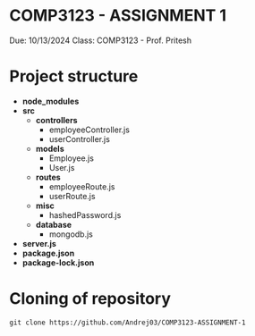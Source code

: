 # COMP3123 - ASSIGNMENT 1
  Due: 10/13/2024
  Class: COMP3123 - Prof. Pritesh

# Project structure
- **node_modules**
- **src**
  - **controllers**
      - employeeController.js
      - userController.js
  - **models**
      - Employee.js
      - User.js
  - **routes**
      - employeeRoute.js
      - userRoute.js
  - **misc**
      - hashedPassword.js
  - **database**
      - mongodb.js
- **server.js**
- **package.json**
- **package-lock.json**

# Cloning of repository
    git clone https://github.com/Andrej03/COMP3123-ASSIGNMENT-1
